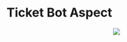 # Ticket Bot Aspect


<p align="center">
  <a href="https://images-ext-1.discordapp.net/external/F4DakGQy-5R5EQltiOg9dbXUzJfuyPmjsERWSxSuF6Y/%3Fsize%3D4096/https/cdn.discordapp.com/icons/930476025933070356/a_8cd8b8348bcc75703c859969c97ab165.gif?width=473&height=473">
    <img src='https://images-ext-1.discordapp.net/external/F4DakGQy-5R5EQltiOg9dbXUzJfuyPmjsERWSxSuF6Y/%3Fsize%3D4096/https/cdn.discordapp.com/icons/930476025933070356/a_8cd8b8348bcc75703c859969c97ab165.gif?width=473&height=473'/>
  </a>
</p>

